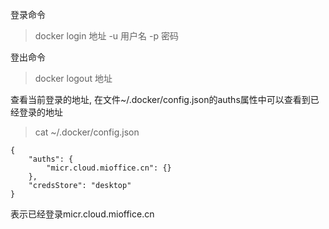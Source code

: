
登录命令

> docker login 地址 -u 用户名 -p 密码

登出命令

> docker logout 地址 

查看当前登录的地址, 在文件~/.docker/config.json的auths属性中可以查看到已经登录的地址

> cat ~/.docker/config.json

```
{
	"auths": {
		"micr.cloud.mioffice.cn": {}
	},
	"credsStore": "desktop"
}
```
表示已经登录micr.cloud.mioffice.cn